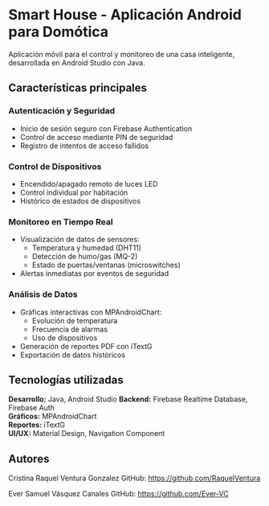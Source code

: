 # Smart House - Aplicación Android para Domótica  

Aplicación móvil para el control y monitoreo de una casa inteligente, desarrollada en Android Studio con Java.

## Características principales  

### Autenticación y Seguridad  
- Inicio de sesión seguro con Firebase Authentication  
- Control de acceso mediante PIN de seguridad  
- Registro de intentos de acceso fallidos  

### Control de Dispositivos  
- Encendido/apagado remoto de luces LED  
- Control individual por habitación
- Histórico de estados de dispositivos  

### Monitoreo en Tiempo Real  
- Visualización de datos de sensores:  
  - Temperatura y humedad (DHT11)  
  - Detección de humo/gas (MQ-2)  
  - Estado de puertas/ventanas (microswitches)  
- Alertas inmediatas por eventos de seguridad  

### Análisis de Datos  
- Gráficas interactivas con MPAndroidChart:  
  - Evolución de temperatura  
  - Frecuencia de alarmas  
  - Uso de dispositivos  
- Generación de reportes PDF con iTextG  
- Exportación de datos históricos  

## Tecnologías utilizadas  

**Desarrollo:** Java, Android Studio
**Backend:** Firebase Realtime Database, Firebase Auth  
**Gráficos:** MPAndroidChart  
**Reportes:** iTextG  
**UI/UX:** Material Design, Navigation Component  

## Autores  

Cristina Raquel Ventura Gonzalez
GitHub: https://github.com/RaquelVentura

Ever Samuel Vásquez Canales 
GitHub: https://github.com/Ever-VC
